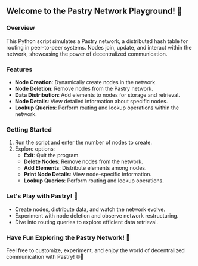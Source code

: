 ## Welcome to the Pastry Network Playground! 🥐

### Overview
This Python script simulates a Pastry network, a distributed hash table for routing in peer-to-peer systems. Nodes join, update, and interact within the network, showcasing the power of decentralized communication.

### Features
- **Node Creation**: Dynamically create nodes in the network.
- **Node Deletion**: Remove nodes from the Pastry network.
- **Data Distribution**: Add elements to nodes for storage and retrieval.
- **Node Details**: View detailed information about specific nodes.
- **Lookup Queries**: Perform routing and lookup operations within the network.

### Getting Started
1. Run the script and enter the number of nodes to create.
2. Explore options:
   - **Exit**: Quit the program.
   - **Delete Nodes**: Remove nodes from the network.
   - **Add Elements**: Distribute elements among nodes.
   - **Print Node Details**: View node-specific information.
   - **Lookup Queries**: Perform routing and lookup operations.

### Let's Play with Pastry! 🎉
- Create nodes, distribute data, and watch the network evolve.
- Experiment with node deletion and observe network restructuring.
- Dive into routing queries to explore efficient data retrieval.

### Have Fun Exploring the Pastry Network! 🚀

Feel free to customize, experiment, and enjoy the world of decentralized communication with Pastry! 🌐🥐
